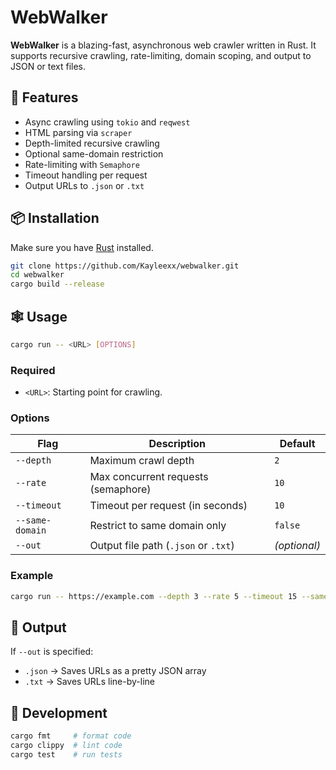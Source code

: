 # WebWalker

**WebWalker** is a blazing-fast, asynchronous web crawler written in Rust. It supports recursive crawling, rate-limiting, domain scoping, and output to JSON or text files.

## 🚀 Features

- Async crawling using `tokio` and `reqwest`
- HTML parsing via `scraper`
- Depth-limited recursive crawling
- Optional same-domain restriction
- Rate-limiting with `Semaphore`
- Timeout handling per request
- Output URLs to `.json` or `.txt`

## 📦 Installation

Make sure you have [Rust](https://www.rust-lang.org/tools/install) installed.

```bash
git clone https://github.com/Kayleexx/webwalker.git
cd webwalker
cargo build --release
````

## 🕸️ Usage

```bash
cargo run -- <URL> [OPTIONS]
```

### Required

* `<URL>`: Starting point for crawling.

### Options

| Flag            | Description                          | Default      |
| --------------- | ------------------------------------ | ------------ |
| `--depth`       | Maximum crawl depth                  | `2`          |
| `--rate`        | Max concurrent requests (semaphore)  | `10`         |
| `--timeout`     | Timeout per request (in seconds)     | `10`         |
| `--same-domain` | Restrict to same domain only         | `false`      |
| `--out`         | Output file path (`.json` or `.txt`) | *(optional)* |

### Example

```bash
cargo run -- https://example.com --depth 3 --rate 5 --timeout 15 --same-domain --out results.json
```

## 📁 Output

If `--out` is specified:

* `.json` → Saves URLs as a pretty JSON array
* `.txt`  → Saves URLs line-by-line

## 🔧 Development

```bash
cargo fmt     # format code
cargo clippy  # lint code
cargo test    # run tests
```

